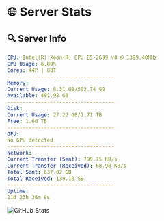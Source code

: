 # 🌐 Server Stats
## 🔍 Server Info
```yaml
CPU: Intel(R) Xeon(R) CPU E5-2699 v4 @ 1399.40MHz
CPU Usage: 6.80%
Cores: 44P | 88T
-----------------------------------
Memory:
Current Usage: 8.31 GB/503.74 GB
Available: 491.98 GB
-----------------------------------
Disk:
Current Usage: 27.22 GB/1.71 TB
Free: 1.60 TB
-----------------------------------
GPU:
No GPU detected
-----------------------------------
Network:
Current Transfer (Sent): 799.75 KB/s
Current Transfer (Received): 68.98 KB/s
Total Sent: 637.02 GB
Total Received: 139.18 GB
-----------------------------------
Uptime:
11d 23h 36m 9s
```
![GitHub Stats](https://img.shields.io/badge/Updated-2025-05-01_16:44:57-blue)
